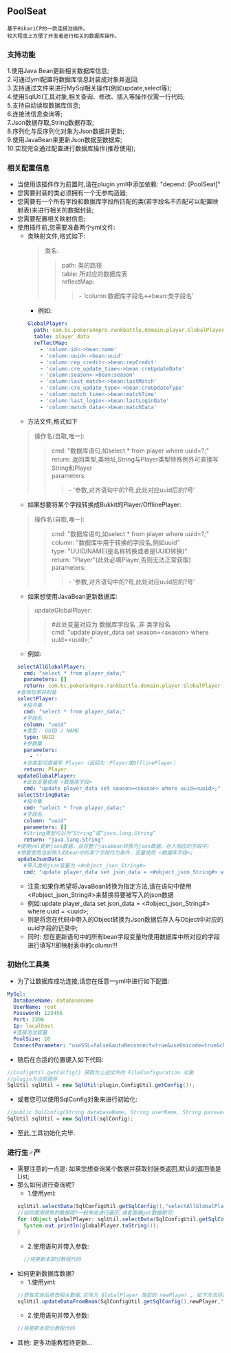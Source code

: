 ## PoolSeat<br>
    基于HikariCP的一款连接池插件。
    较大程度上方便了开发者进行相关的数据库操作。

### 支持功能<br>
1.使用Java Bean更新相关数据库信息;<br>
2.可通过yml配置将数据库信息封装成对象并返回;<br>
3.支持通过文件来进行MySql相关操作(例如update,select等);<br>
4.使用SqlUtil工具对象,相关查询、修改、插入等操作仅需一行代码;<br>
5.支持自动读取数据库信息;<br>
6.连接池信息查询等;<br>
7.Json数据存取,String数据存取;<br>
8.序列化与反序列化对象为Json数据并更新;<br>
9.使用JavaBean来更新Json数据至数据库;<br>
10.实现完全通过配置进行数据库操作(推荐使用);<br>

### 相关配置信息<br>
* 当使用该插件作为前置时,请在plugin.yml中添加依赖: "depend: [PoolSeat]"<br>
* 您需要封装的类必须拥有一个无参构造器;<br>
* 您需要有一个所有字段和数据库字段所匹配的类(若字段名不匹配可以配置映射表)来进行相关的数据封装;<br>
* 您需要配置相关映射信息;<br>
* 使用插件前,您需要准备两个yml文件: <br>
  * 类映射文件,格式如下:<br>
    >类名:<br>
    >>path: 类的路径<br>
    >>table: 所对应的数据库表<br>
    >>reflectMap:<br>
    >>>\- 'column:数据库字段名<->bean:类字段名'<br>
    * 例如:<br>
    ```yaml
    GlobalPlayer:
      path: com.bc.pokerankpro.rankbattle.domain.player.GlobalPlayer
      table: player_data
      reflectMap:
        - 'column:id<->bean:name'
        - 'column:uuid<->bean:uuid'
        - 'column:rep_credit<->bean:repCredit'
        - 'column:cre_update_time<->bean:creUpdateDate'
        - 'column:season<->bean:season'
        - 'column:last_match<->bean:lastMatch'
        - 'column:cre_update_type<->bean:creUpdateType'
        - 'column:match_time<->bean:matchTime'
        - 'column:last_login<->bean:lastLoginDate'
        - 'column:match_data<->bean:matchData'
    ```
  * 方法文件,格式如下
  >操作名(自取,唯一):<br>
  >>cmd: "数据库语句,如select * from player where uuid=?;"<br>
  >>return: 返回类型,类地址,String与Player类型特殊例外可直接写String和Player<br>
  >>parameters:<br>
  >>>\- '参数,对齐语句中的?号,此处对应uuid后的?号'<br>
  * 如果想要将某个字段转换成Bukkit的Player/OfflinePlayer:<br>
  >操作名(自取,唯一):<br>
  >>cmd: "数据库语句,如select * from player where uuid=?;"<br>
  >>column: "数据库中用于转换的字段名,例如uuid"<br>
  >>type: "UUID/NAME(是名称转换或者是UUID转换)"<br>
  >>return: "Player"(此处必填Player,否则无法正常获取)<br>
  >>parameters:<br>
  >>>\- '参数,对齐语句中的?号,此处对应uuid后的?号'<br>
  * 如果想使用JavaBean更新数据库:<br>
  >updateGlobalPlayer:<br>
  >>#此处变量对应为 数据库字段名 ,非 类字段名<br>
  >>cmd: "update player_data set season=\<season> where uuid=\<uuid>;"<br>
    * 例如:<br>
    ```yaml
    selectAllGlobalPlayer:
      cmd: "select * from player_data;"
      parameters: []
      return: com.bc.pokerankpro.rankbattle.domain.player.GlobalPlayer
    #查询玩家并封装
    selectPlayer:
      #指令集
      cmd: "select * from player_data;"
      #字段名
      column: "uuid"
      #类型： UUID / NAME
      type: UUID
      #参数集
      parameters:
        - ''
      #该类型可直接写 Player（返回为：Player或OfflinePlayer）
      return: Player
    updateGlobalPlayer:
      #此处变量使用 <数据库字段>
      cmd: "update player_data set season=<season> where uuid=<uuid>;"
    selectStringData:
      #指令集
      cmd: "select * from player_data;"
      #字段名
      column: "uuid"
      parameters: []
      #String类型可以为“String”或“java.lang.String”
      return: "java.lang.String"
    #使用yml更新json数据，会将整个javaBean转换为json数据，存入相应的字段中;
    #想要使用当前带入的bean中的某个字段作为条件，变量使用 <数据库字段>;
    updateJsonData:
      #带入类的json变量为 <#object_json_String#>
      cmd: "update player_data set json_data = <#object_json_String#> where uuid = <uuid>;"
    ```
  * 注意:如果你希望将JavaBean转换为指定方法,请在语句中使用\<#object_json_String#>来替换将要被写入的json数据<br>
  * 例如:update player_data set json_data = \<#object_json_String#> where uuid = \<uuid>;<br>
  * 则是将您在代码中带入的Object转换为Json数据后存入与Object中对应的uuid字段的记录中;<br>
  * 同时: 您在更新语句中的所有bean字段变量均使用数据库中所对应的字段进行填写!!即映射表中的column!!!<br>
### 初始化工具类<br>
* 为了让数据库成功连接,请您在任意一yml中进行如下配置:<br>
```yaml
MySql:
  DatabaseName: databasename
  UserName: root
  Password: 123456
  Port: 3306
  Ip: localhost
  #连接池池容量
  PoolSize: 10
  ConnectParameter: "useSSL=false&autoReconnect=true&useUnicode=true&characterEncoding=UTF-8&zeroDateTimeBehavior=convertToNull"
```
* 随后在合适的位置键入如下代码:<br>
```java
//ConfigUtil.getConfig() 获取为上述文件的 FileConfiguration 对象
//plugin为当前插件
SqlUtil sqlUtil = new SqlUtil(plugin,ConfigUtil.getConfig());
```
* 或者您可以使用SqlConfig对象来进行初始化:<br>
```java
//public SqlConfig(String databaseName, String userName, String password, String ip, String port, int poolSize, String connectParameter);
SqlUtil sqlUtil = new SqlUtil(sqlConfig);
```
* 至此,工具初始化完毕.<br>

### 进行生♂产<br>
* 需要注意的一点是: 如果您想查询某个数据并获取封装类返回,默认的返回值是List<Object>;<br>
* 那么如何进行查询呢?<br>
  * 1.使用yml:<br>
  ```java
  sqlUtil.selectData(SqlConfigUtil.getSqlConfig(),"selectAllGlobalPlayer");
  //如何使用获取的数据呢?一般来说进行遍历,或者直接get数据即可;
  for (Object globalPlayer: sqlUtil.selectData(SqlConfigUtil.getSqlConfig(),"selectAllGlobalPlayer")){
    System.out.println(globalPlayer.toString());
  }
  ```
  * 2.使用语句并带入参数:<br>
  ```java
    //待更新本部分教程代码
  ```
* 如何更新数据库数据?<br>
  * 1.使用yml:<br>
  ```java
  //获取实体后修改相关数据,实体为 GlobalPlayer 类型的 newPlayer , 如下方法将返回受影响条数
  sqlUtil.updateDataFromBean(SqlConfigUtil.getSqlConfig(),newPlayer,"updateGlobalPlayer");
  ```
  * 2.使用语句并带入参数:<br>
  ```java
  //待更新本部分教程代码
  ```
* 其他: 更多功能教程待更新...<br>
